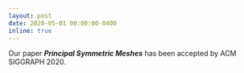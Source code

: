 ```yaml
---
layout: post
date: 2020-05-01 00:00:00-0400
inline: true
---
```


Our paper ***Principal Symmetric Meshes*** has been accepted by ACM SIGGRAPH 2020.

